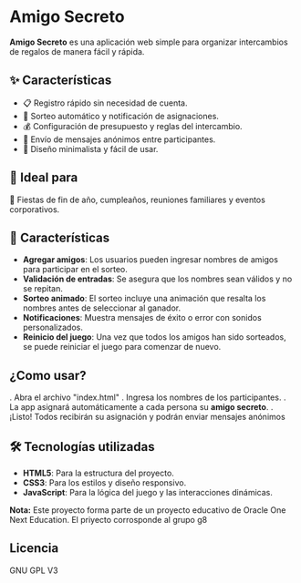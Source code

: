 # Amigo Secreto 
**Amigo Secreto** es una aplicación web simple para organizar intercambios de regalos de manera fácil y rápida.

## ✨ Características

- 📋 Registro rápido sin necesidad de cuenta.
- 🔄 Sorteo automático y notificación de asignaciones.
- 💰 Configuración de presupuesto y reglas del intercambio.
- 📩 Envío de mensajes anónimos entre participantes.
- 🎨 Diseño minimalista y fácil de usar.

## 🎯 Ideal para

🎉 Fiestas de fin de año, cumpleaños, reuniones familiares y eventos corporativos.


## 🚀 Características

- **Agregar amigos**: Los usuarios pueden ingresar nombres de amigos para participar en el sorteo.
- **Validación de entradas**: Se asegura que los nombres sean válidos y no se repitan.
- **Sorteo animado**: El sorteo incluye una animación que resalta los nombres antes de seleccionar al ganador.
- **Notificaciones**: Muestra mensajes de éxito o error con sonidos personalizados.
- **Reinicio del juego**: Una vez que todos los amigos han sido sorteados, se puede reiniciar el juego para comenzar de nuevo.


## ¿Como usar?


. Abra el archivo "index.html"
. Ingresa los nombres de los participantes.
 . La app asignará automáticamente a cada persona su **amigo secreto**.
. ¡Listo! Todos recibirán su asignación y podrán enviar mensajes anónimos


## 🛠️ Tecnologías utilizadas

- **HTML5**: Para la estructura del proyecto.
- **CSS3**: Para los estilos y diseño responsivo.
- **JavaScript**: Para la lógica del juego y las interacciones dinámicas.
  

**Nota:** Este proyecto forma parte de un proyecto educativo de Oracle One Next Education. El priyecto corrosponde al grupo g8
  


##  Licencia

GNU GPL V3
